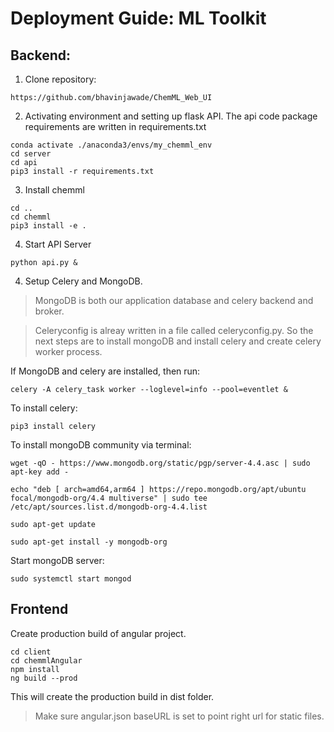 # Deployment Guide: ML Toolkit

## Backend: 

1. Clone repository:

```
https://github.com/bhavinjawade/ChemML_Web_UI
```

2. Activating environment and setting up flask API. The api code package requirements are written in requirements.txt

```
conda activate ./anaconda3/envs/my_chemml_env
cd server
cd api
pip3 install -r requirements.txt

```

3. Install chemml

```
cd ..
cd chemml
pip3 install -e .
```

4. Start API Server
```
python api.py &
```

4. Setup Celery and MongoDB. 

> MongoDB is both our application database and celery backend and broker.

> Celeryconfig is alreay written in a file called celeryconfig.py. So the next steps are to install mongoDB and install celery and create celery worker process.

If MongoDB and celery are installed, then run:

```
celery -A celery_task worker --loglevel=info --pool=eventlet &
```

To install celery:

```
pip3 install celery
```

To install mongoDB community via terminal:

```
wget -qO - https://www.mongodb.org/static/pgp/server-4.4.asc | sudo apt-key add -
```
```
echo "deb [ arch=amd64,arm64 ] https://repo.mongodb.org/apt/ubuntu focal/mongodb-org/4.4 multiverse" | sudo tee /etc/apt/sources.list.d/mongodb-org-4.4.list

```
```
sudo apt-get update
```
```
sudo apt-get install -y mongodb-org
```

Start mongoDB server:

`
sudo systemctl start mongod
`

## Frontend

Create production build of angular project.

```
cd client
cd chemmlAngular
npm install
ng build --prod
```

This will create the production build in dist folder. 

> Make sure angular.json baseURL is set to point right url for static files.